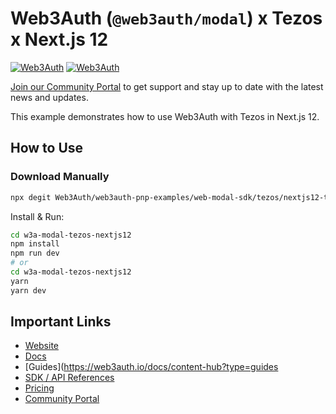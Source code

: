# Web3Auth (`@web3auth/modal`) x Tezos x Next.js 12

[![Web3Auth](https://img.shields.io/badge/Web3Auth-SDK-blue)](https://web3auth.io/docs/sdk/pnp/web/modal)
[![Web3Auth](https://img.shields.io/badge/Web3Auth-Community-cyan)](https://community.web3auth.io)

[Join our Community Portal](https://community.web3auth.io/) to get support and stay up to date with the latest news and updates.

This example demonstrates how to use Web3Auth with Tezos in Next.js 12.

## How to Use

### Download Manually

```bash
npx degit Web3Auth/web3auth-pnp-examples/web-modal-sdk/tezos/nextjs12-tezos-modal-example w3a-modal-tezos-nextjs12
```

Install & Run:

```bash
cd w3a-modal-tezos-nextjs12
npm install
npm run dev
# or
cd w3a-modal-tezos-nextjs12
yarn
yarn dev
```

## Important Links

- [Website](https://web3auth.io)
- [Docs](https://web3auth.io/docs)
- [Guides](https://web3auth.io/docs/content-hub?type=guides
- [SDK / API References](https://web3auth.io/docs/sdk)
- [Pricing](https://web3auth.io/pricing.html)
- [Community Portal](https://community.web3auth.io)
